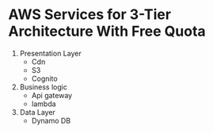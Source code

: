 # AWS Services for 3-Tier Architecture With Free Quota

1. Presentation Layer
    - Cdn
    - S3
    - Cognito
2. Business logic
    - Api gateway
    - lambda
3. Data Layer
    - Dynamo DB